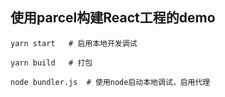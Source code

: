 ## 使用parcel构建React工程的demo

```
yarn start   # 启用本地开发调试
```

```
yarn build   # 打包
```

```
node bundler.js  # 使用node启动本地调试，启用代理
```